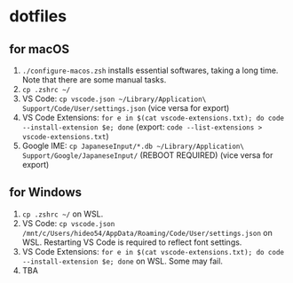 # dotfiles

## for macOS

1. `./configure-macos.zsh` installs essential softwares, taking a long time. Note that there are some manual tasks.
1. `cp .zshrc ~/`
1. VS Code: `cp vscode.json ~/Library/Application\ Support/Code/User/settings.json` (vice versa for export)
1. VS Code Extensions: `for e in $(cat vscode-extensions.txt); do code --install-extension $e; done` (export: `code --list-extensions > vscode-extensions.txt`)
1. Google IME: `cp JapaneseInput/*.db ~/Library/Application\ Support/Google/JapaneseInput/` (REBOOT REQUIRED) (vice versa for export)

## for Windows

1. `cp .zshrc ~/` on WSL.
1. VS Code: `cp vscode.json /mnt/c/Users/hideo54/AppData/Roaming/Code/User/settings.json` on WSL. Restarting VS Code is required to reflect font settings.
1. VS Code Extensions: `for e in $(cat vscode-extensions.txt); do code --install-extension $e; done` on WSL. Some may fail.
1. TBA
